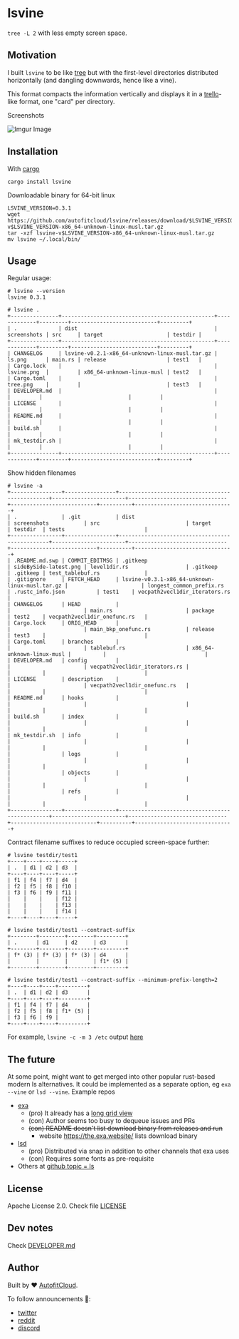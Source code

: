 # lsvine

`tree -L 2` with less empty screen space.


## Motivation

I built `lsvine` to be like [tree](https://en.wikipedia.org/wiki/Tree_(command)) but with the first-level directories distributed horizontally (and dangling downwards, hence like a vine).

This format compacts the information vertically and displays it in a [trello](https://trello.com/)-like format, one "card" per directory.

Screenshots

<!-- ![](screenshots/sideBySide.png?raw=true) -->

<!-- edit the image on imgur at https://imgur.com/a/CvTgoR7 in my shadi@autofitcloud.com account -->
![Imgur Image](http://i.imgur.com/5QYqemF.png)


## Installation

With [cargo](https://doc.rust-lang.org/cargo/)

```
cargo install lsvine
```

Downloadable binary for 64-bit linux

```
LSVINE_VERSION=0.3.1
wget https://github.com/autofitcloud/lsvine/releases/download/$LSVINE_VERSION/lsvine-v$LSVINE_VERSION-x86_64-unknown-linux-musl.tar.gz
tar -xzf lsvine-v$LSVINE_VERSION-x86_64-unknown-linux-musl.tar.gz
mv lsvine ~/.local/bin/
```


## Usage

Regular usage:

```
# lsvine --version
lsvine 0.3.1

# lsvine .
+---------------+------------------------------------------------+-------------+---------+---------------------------+---------+
| .             | dist                                           | screenshots | src     | target                    | testdir |
+---------------+------------------------------------------------+-------------+---------+---------------------------+---------+
| CHANGELOG     | lsvine-v0.2.1-x86_64-unknown-linux-musl.tar.gz | ls.png      | main.rs | release                   | test1   |
| Cargo.lock    |                                                | lsvine.png  |         | x86_64-unknown-linux-musl | test2   |
| Cargo.toml    |                                                | tree.png    |         |                           | test3   |
| DEVELOPER.md  |                                                |             |         |                           |         |
| LICENSE       |                                                |             |         |                           |         |
| README.md     |                                                |             |         |                           |         |
| build.sh      |                                                |             |         |                           |         |
| mk_testdir.sh |                                                |             |         |                           |         |
+---------------+------------------------------------------------+-------------+---------+---------------------------+---------+
```

Show hidden filenames

```
# lsvine -a
+----------------+----------------+------------------------------------------------+-----------------------+-------------------------------+---------------------------+----------+-------------------------------+
| .              | .git           | dist                                           | screenshots           | src                           | target                    | testdir  | tests                         |
+----------------+----------------+------------------------------------------------+-----------------------+-------------------------------+---------------------------+----------+-------------------------------+
| .README.md.swp | COMMIT_EDITMSG | .gitkeep                                       | sideBySide-latest.png | level1dir.rs                  | .gitkeep                  | .gitkeep | test_tablebuf.rs              |
| .gitignore     | FETCH_HEAD     | lsvine-v0.3.1-x86_64-unknown-linux-musl.tar.gz |                       | longest_common_prefix.rs      | .rustc_info.json          | test1    | vecpath2vecl1dir_iterators.rs |
| CHANGELOG      | HEAD           |                                                |                       | main.rs                       | package                   | test2    | vecpath2vecl1dir_onefunc.rs   |
| Cargo.lock     | ORIG_HEAD      |                                                |                       | main_bkp_onefunc.rs           | release                   | test3    |                               |
| Cargo.toml     | branches       |                                                |                       | tablebuf.rs                   | x86_64-unknown-linux-musl |          |                               |
| DEVELOPER.md   | config         |                                                |                       | vecpath2vecl1dir_iterators.rs |                           |          |                               |
| LICENSE        | description    |                                                |                       | vecpath2vecl1dir_onefunc.rs   |                           |          |                               |
| README.md      | hooks          |                                                |                       |                               |                           |          |                               |
| build.sh       | index          |                                                |                       |                               |                           |          |                               |
| mk_testdir.sh  | info           |                                                |                       |                               |                           |          |                               |
|                | logs           |                                                |                       |                               |                           |          |                               |
|                | objects        |                                                |                       |                               |                           |          |                               |
|                | refs           |                                                |                       |                               |                           |          |                               |
+----------------+----------------+------------------------------------------------+-----------------------+-------------------------------+---------------------------+----------+-------------------------------+
```

Contract filename suffixes to reduce occupied screen-space further:

```
# lsvine testdir/test1
+----+----+----+-----+
| .  | d1 | d2 | d3  |
+----+----+----+-----+
| f1 | f4 | f7 | d4  |
| f2 | f5 | f8 | f10 |
| f3 | f6 | f9 | f11 |
|    |    |    | f12 |
|    |    |    | f13 |
|    |    |    | f14 |
+----+----+----+-----+

# lsvine testdir/test1 --contract-suffix
+--------+--------+--------+---------+
| .      | d1     | d2     | d3      |
+--------+--------+--------+---------+
| f* (3) | f* (3) | f* (3) | d4      |
|        |        |        | f1* (5) |
+--------+--------+--------+---------+

# lsvine testdir/test1 --contract-suffix --minimum-prefix-length=2
+----+----+----+---------+
| .  | d1 | d2 | d3      |
+----+----+----+---------+
| f1 | f4 | f7 | d4      |
| f2 | f5 | f8 | f1* (5) |
| f3 | f6 | f9 |         |
+----+----+----+---------+
```

For example, `lsvine -c -m 3 /etc` output [here](https://gist.github.com/shadiakiki1986/76d7a961d835400ed1d02e2d34c867e2)


## The future

At some point, might want to get merged into other popular rust-based modern ls alternatives.
It could be implemented as a separate option, eg `exa --vine` or `lsd --vine`. Example repos

- [exa](https://github.com/ogham/exa)
    - (pro) It already has a [long grid view](https://the.exa.website/features/long-view#long-grid)
    - (con) Author seems too busy to dequeue issues and PRs
    - ~~(con) README doesn't list download binary from releases and run~~
        - website https://the.exa.website/ lists download binary
- [lsd](https://github.com/Peltoche/lsd)
    - (pro) Distributed via snap in addition to other channels that exa uses
    - (con) Requires some fonts as pre-requisite
- Others at [github topic = ls](https://github.com/topics/ls)



## License

Apache License 2.0. Check file [LICENSE](LICENSE)



## Dev notes

Check [DEVELOPER.md](DEVELOPER.md)


## Author

Built by ❤ [AutofitCloud](https://www.autofitcloud.com).

To follow announcements 📢:

- [twitter](https://twitter.com/autofitcloud)
- [reddit](https://www.reddit.com/r/autofitcloud)
- [discord](https://discord.gg/56zmfDc)
